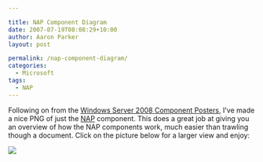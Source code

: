 ```yaml
---

title: NAP Component Diagram
date: 2007-07-19T08:08:29+10:00
author: Aaron Parker
layout: post

permalink: /nap-component-diagram/
categories:
  - Microsoft
tags:
  - NAP
---
```

Following on from the [Windows Server 2008 Component Posters]({{site.baseurl}}/windows/windows-server-2008-component-posters), I've made a nice PNG of just the [NAP](http://www.microsoft.com/nap) component. This does a great job at giving you an overview of how the NAP components work, much easier than trawling though a document. Click on the picture below for a larger view and enjoy:

![]({{site.baseurl}}/media/2007/07/Windows2008NAPComponent.png)